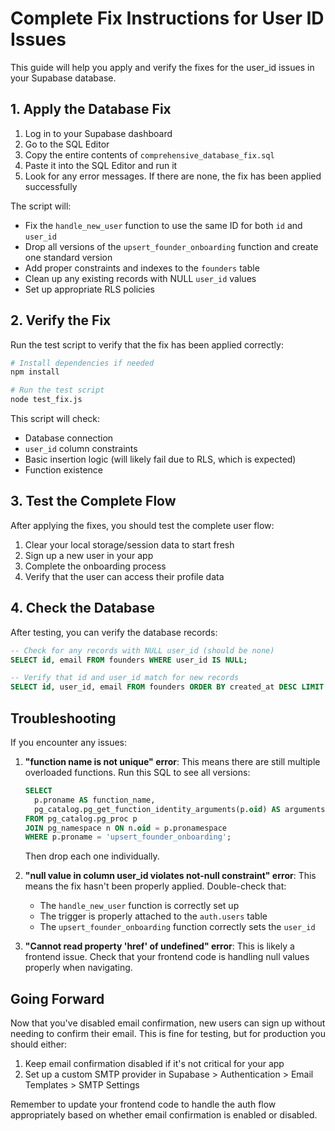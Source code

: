 # Complete Fix Instructions for User ID Issues

This guide will help you apply and verify the fixes for the user_id issues in your Supabase database.

## 1. Apply the Database Fix

1. Log in to your Supabase dashboard
2. Go to the SQL Editor
3. Copy the entire contents of `comprehensive_database_fix.sql`
4. Paste it into the SQL Editor and run it
5. Look for any error messages. If there are none, the fix has been applied successfully

The script will:
- Fix the `handle_new_user` function to use the same ID for both `id` and `user_id`
- Drop all versions of the `upsert_founder_onboarding` function and create one standard version
- Add proper constraints and indexes to the `founders` table
- Clean up any existing records with NULL `user_id` values
- Set up appropriate RLS policies

## 2. Verify the Fix

Run the test script to verify that the fix has been applied correctly:

```bash
# Install dependencies if needed
npm install

# Run the test script
node test_fix.js
```

This script will check:
- Database connection
- `user_id` column constraints
- Basic insertion logic (will likely fail due to RLS, which is expected)
- Function existence

## 3. Test the Complete Flow

After applying the fixes, you should test the complete user flow:

1. Clear your local storage/session data to start fresh
2. Sign up a new user in your app
3. Complete the onboarding process
4. Verify that the user can access their profile data

## 4. Check the Database

After testing, you can verify the database records:

```sql
-- Check for any records with NULL user_id (should be none)
SELECT id, email FROM founders WHERE user_id IS NULL;

-- Verify that id and user_id match for new records
SELECT id, user_id, email FROM founders ORDER BY created_at DESC LIMIT 10;
```

## Troubleshooting

If you encounter any issues:

1. **"function name is not unique" error**: This means there are still multiple overloaded functions. Run this SQL to see all versions:
   ```sql
   SELECT
     p.proname AS function_name,
     pg_catalog.pg_get_function_identity_arguments(p.oid) AS arguments
   FROM pg_catalog.pg_proc p
   JOIN pg_namespace n ON n.oid = p.pronamespace
   WHERE p.proname = 'upsert_founder_onboarding';
   ```
   Then drop each one individually.

2. **"null value in column user_id violates not-null constraint" error**: This means the fix hasn't been properly applied. Double-check that:
   - The `handle_new_user` function is correctly set up
   - The trigger is properly attached to the `auth.users` table
   - The `upsert_founder_onboarding` function correctly sets the `user_id`

3. **"Cannot read property 'href' of undefined" error**: This is likely a frontend issue. Check that your frontend code is handling null values properly when navigating.

## Going Forward

Now that you've disabled email confirmation, new users can sign up without needing to confirm their email. This is fine for testing, but for production you should either:

1. Keep email confirmation disabled if it's not critical for your app
2. Set up a custom SMTP provider in Supabase > Authentication > Email Templates > SMTP Settings

Remember to update your frontend code to handle the auth flow appropriately based on whether email confirmation is enabled or disabled.
